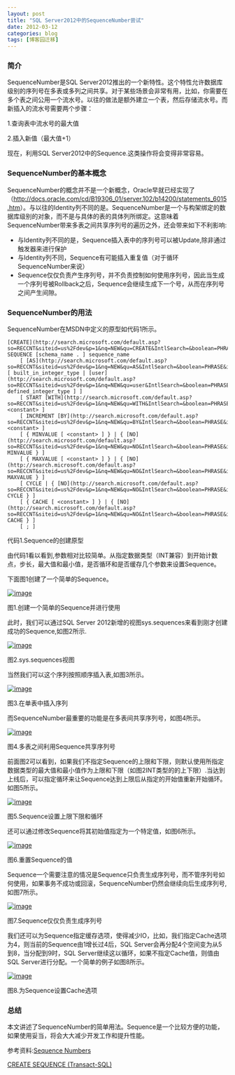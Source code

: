 ```yaml
---
layout: post
title: "SQL Server2012中的SequenceNumber尝试"
date: 2012-03-12
categories: blog
tags: [博客园迁移]
---
```


### 简介

SequenceNumber是SQL Server2012推出的一个新特性。这个特性允许数据库级别的序列号在多表或多列之间共享。对于某些场景会非常有用，比如，你需要在多个表之间公用一个流水号。以往的做法是额外建立一个表，然后存储流水号。而新插入的流水号需要两个步骤：

1.查询表中流水号的最大值

2.插入新值（最大值+1）

现在，利用SQL Server2012中的Sequence.这类操作将会变得非常容易。

### SequenceNumber的基本概念

SequenceNumber的概念并不是一个新概念，Oracle早就已经实现了（<http://docs.oracle.com/cd/B19306_01/server.102/b14200/statements_6015.htm>）。与以往的Identity列不同的是。SequenceNumber是一个与构架绑定的数据库级别的对象，而不是与具体的表的具体列所绑定。这意味着SequenceNumber带来多表之间共享序列号的遍历之外，还会带来如下不利影响:

  * 与Identity列不同的是，Sequence插入表中的序列号可以被Update,除非通过触发器来进行保护
  * 与Identity列不同，Sequence有可能插入重复值（对于循环SequenceNumber来说）
  * Sequence仅仅负责产生序列号，并不负责控制如何使用序列号，因此当生成一个序列号被Rollback之后，Sequence会继续生成下一个号，从而在序列号之间产生间隙。



### SequenceNumber的用法

SequenceNumber在MSDN中定义的原型如代码1所示。
    
    
    [CREATE](http://search.microsoft.com/default.asp?so=RECCNT&siteid=us%2Fdev&p=1&nq=NEW&qu=CREATE&IntlSearch=&boolean=PHRASE&ig=01&i=09&i=99) SEQUENCE [schema_name . ] sequence_name
        [ [AS](http://search.microsoft.com/default.asp?so=RECCNT&siteid=us%2Fdev&p=1&nq=NEW&qu=AS&IntlSearch=&boolean=PHRASE&ig=01&i=09&i=99) [ built_in_integer_type | [user](http://search.microsoft.com/default.asp?so=RECCNT&siteid=us%2Fdev&p=1&nq=NEW&qu=user&IntlSearch=&boolean=PHRASE&ig=01&i=09&i=99)-defined_integer_type ] ]
        [ START [WITH](http://search.microsoft.com/default.asp?so=RECCNT&siteid=us%2Fdev&p=1&nq=NEW&qu=WITH&IntlSearch=&boolean=PHRASE&ig=01&i=09&i=99) <constant> ]
        [ INCREMENT [BY](http://search.microsoft.com/default.asp?so=RECCNT&siteid=us%2Fdev&p=1&nq=NEW&qu=BY&IntlSearch=&boolean=PHRASE&ig=01&i=09&i=99) <constant> ]
        [ { MINVALUE [ <constant> ] } | { [NO](http://search.microsoft.com/default.asp?so=RECCNT&siteid=us%2Fdev&p=1&nq=NEW&qu=NO&IntlSearch=&boolean=PHRASE&ig=01&i=09&i=99) MINVALUE } ]
        [ { MAXVALUE [ <constant> ] } | { [NO](http://search.microsoft.com/default.asp?so=RECCNT&siteid=us%2Fdev&p=1&nq=NEW&qu=NO&IntlSearch=&boolean=PHRASE&ig=01&i=09&i=99) MAXVALUE } ]
        [ CYCLE | { [NO](http://search.microsoft.com/default.asp?so=RECCNT&siteid=us%2Fdev&p=1&nq=NEW&qu=NO&IntlSearch=&boolean=PHRASE&ig=01&i=09&i=99) CYCLE } ]
        [ { CACHE [ <constant> ] } | { [NO](http://search.microsoft.com/default.asp?so=RECCNT&siteid=us%2Fdev&p=1&nq=NEW&qu=NO&IntlSearch=&boolean=PHRASE&ig=01&i=09&i=99) CACHE } ]
        [ ; ]

  


代码1.Sequence的创建原型

由代码1看以看到,参数相对比较简单。从指定数据类型（INT兼容）到开始计数点，步长，最大值和最小值，是否循环和是否缓存几个参数来设置Sequence。

下面图1创建了一个简单的Sequence。

[![image](https://cdn.jsdelivr.net/gh/careyson/careyson.github.io@main/assets/images/2012-03-12-sql-server2012-sequencenumber/sql-server2012-sequencenumber-201203121223376057.png)](http://images.cnblogs.com/cnblogs_com/CareySon/201203/201203121223367792.png)

图1.创建一个简单的Sequence并进行使用

此时，我们可以通过SQL Server 2012新增的视图sys.sequences来看到刚才创建成功的Sequence,如图2所示.

[![image](https://cdn.jsdelivr.net/gh/careyson/careyson.github.io@main/assets/images/2012-03-12-sql-server2012-sequencenumber/sql-server2012-sequencenumber-20120312122536129.png)](http://images.cnblogs.com/cnblogs_com/CareySon/201203/201203121225122049.png)

图2.sys.sequences视图

当然我们可以这个序列按照顺序插入表,如图3所示。

[![image](https://cdn.jsdelivr.net/gh/careyson/careyson.github.io@main/assets/images/2012-03-12-sql-server2012-sequencenumber/sql-server2012-sequencenumber-201203121225418728.png)](http://images.cnblogs.com/cnblogs_com/CareySon/201203/201203121225389582.png)

图3.在单表中插入序列

而SequenceNumber最重要的功能是在多表间共享序列号，如图4所示。

[![image](https://cdn.jsdelivr.net/gh/careyson/careyson.github.io@main/assets/images/2012-03-12-sql-server2012-sequencenumber/sql-server2012-sequencenumber-20120312122622782.png)](http://images.cnblogs.com/cnblogs_com/CareySon/201203/201203121225555225.png)

图4.多表之间利用Sequence共享序列号

前面图2可以看到，如果我们不指定Sequence的上限和下限，则默认使用所指定数据类型的最大值和最小值作为上限和下限（如图2INT类型的的上下限）.当达到上线后，可以指定循环来让Sequence达到上限后从指定的开始值重新开始循环。如图5所示。

[![image](https://cdn.jsdelivr.net/gh/careyson/careyson.github.io@main/assets/images/2012-03-12-sql-server2012-sequencenumber/sql-server2012-sequencenumber-201203121226295529.png)](http://images.cnblogs.com/cnblogs_com/CareySon/201203/201203121226234205.png)

图5.Sequence设置上限下限和循环

还可以通过修改Sequence将其初始值指定为一个特定值，如图6所示。

[![image](https://cdn.jsdelivr.net/gh/careyson/careyson.github.io@main/assets/images/2012-03-12-sql-server2012-sequencenumber/sql-server2012-sequencenumber-201203121226326312.png)](http://images.cnblogs.com/cnblogs_com/CareySon/201203/201203121226319509.png)

图6.重置Sequence的值

Sequence一个需要注意的情况是Sequence只负责生成序列号，而不管序列号如何使用，如果事务不成功或回滚，SequenceNumber仍然会继续向后生成序列号,如图7所示。

[![image](https://cdn.jsdelivr.net/gh/careyson/careyson.github.io@main/assets/images/2012-03-12-sql-server2012-sequencenumber/sql-server2012-sequencenumber-201203121226415354.png)](http://images.cnblogs.com/cnblogs_com/CareySon/201203/201203121226367344.png)

图7.Sequence仅仅负责生成序列号

我们还可以为Sequence指定缓存选项，使得减少IO，比如，我们指定Cache选项为4，则当前的Sequence由1增长过4后，SQL Server会再分配4个空间变为从5到8，当分配到9时，SQL Server继续这以循环，如果不指定Cache值，则值由SQL Server进行分配。一个简单的例子如图8所示。

[![image](https://cdn.jsdelivr.net/gh/careyson/careyson.github.io@main/assets/images/2012-03-12-sql-server2012-sequencenumber/sql-server2012-sequencenumber-201203121227006994.png)](http://images.cnblogs.com/cnblogs_com/CareySon/201203/20120312122645531.png)

图8.为Sequence设置Cache选项

### 总结

本文讲述了SequenceNumber的简单用法。Sequence是一个比较方便的功能，如果使用妥当，将会大大减少开发工作和提升性能。

参考资料:[Sequence Numbers](http://msdn.microsoft.com/en-us/library/ff878058\(v=SQL.110\).aspx)

[CREATE SEQUENCE \(Transact-SQL\)](http://msdn.microsoft.com/en-us/library/ff878091\(v=sql.110\).aspx)

